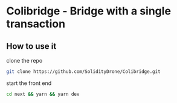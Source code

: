 # Colibridge - Bridge with a single transaction

## How to use it

clone the repo
```bash
git clone https://github.com/SolidityDrone/Colibridge.git
```

start the front end
```bash
cd next && yarn && yarn dev
```
